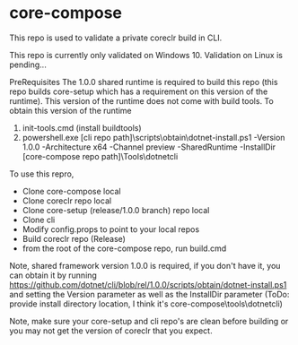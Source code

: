 # core-compose

This repo is used to validate a private coreclr build in CLI.

This repo is currently only validated on Windows 10. Validation on Linux is pending...

PreRequisites
The 1.0.0 shared runtime is required to build this repo (this repo builds core-setup which has a requirement on this version of the runtime).  This version of the runtime does not come with build tools.  To obtain this version of the runtime
  1. init-tools.cmd (install buildtools)
  2. powershell.exe [cli repo path]\scripts\obtain\dotnet-install.ps1 -Version 1.0.0 -Architecture x64 -Channel preview -SharedRuntime -InstallDir [core-compose repo path]\Tools\dotnetcli

To use this repro,

- Clone core-compose local
- Clone coreclr repo local
- Clone core-setup (release/1.0.0 branch) repo local
- Clone cli
- Modify config.props to point to your local repos
- Build coreclr repo (Release)
- from the root of the core-compose repo, run build.cmd

Note, shared framework version 1.0.0 is required, if you don't have it, you can obtain it by running https://github.com/dotnet/cli/blob/rel/1.0.0/scripts/obtain/dotnet-install.ps1 and setting the Version parameter as well as the InstallDir parameter (ToDo: provide install directory location, I think it's core-compose\tools\dotnetcli) 

Note, make sure your core-setup and cli repo's are clean before building or you may not get the version of coreclr that you expect.

